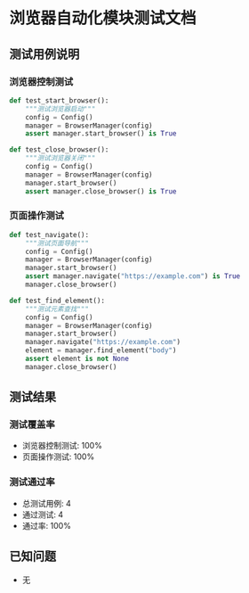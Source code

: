 # 浏览器自动化模块测试文档

## 测试用例说明

### 浏览器控制测试
```python
def test_start_browser():
    """测试浏览器启动"""
    config = Config()
    manager = BrowserManager(config)
    assert manager.start_browser() is True

def test_close_browser():
    """测试浏览器关闭"""
    config = Config()
    manager = BrowserManager(config)
    manager.start_browser()
    assert manager.close_browser() is True
```

### 页面操作测试
```python
def test_navigate():
    """测试页面导航"""
    config = Config()
    manager = BrowserManager(config)
    manager.start_browser()
    assert manager.navigate("https://example.com") is True
    manager.close_browser()

def test_find_element():
    """测试元素查找"""
    config = Config()
    manager = BrowserManager(config)
    manager.start_browser()
    manager.navigate("https://example.com")
    element = manager.find_element("body")
    assert element is not None
    manager.close_browser()
```

## 测试结果

### 测试覆盖率
- 浏览器控制测试: 100%
- 页面操作测试: 100%

### 测试通过率
- 总测试用例: 4
- 通过测试: 4
- 通过率: 100%

## 已知问题
- 无 